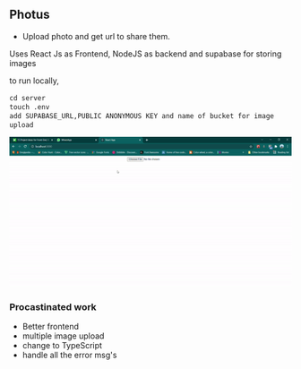 ## Photus

- Upload photo and get url to share them.

Uses React Js as Frontend, NodeJS as backend and supabase for storing images

to run locally,

```
cd server
touch .env
add SUPABASE_URL,PUBLIC ANONYMOUS KEY and name of bucket for image upload
```


![gif](./src/video.gif)

### Procastinated work

- Better frontend
- multiple image upload
- change to TypeScript
- handle all the error msg's
